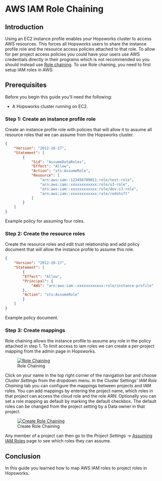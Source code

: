 # AWS IAM Role Chaining

## Introduction

Using an EC2 instance profile enables your Hopsworks cluster to access AWS resources. 
This forces all Hopsworks users to share the instance profile role and the resource access policies attached to 
that role. To allow for per project access policies you could have your users use AWS credentials directly in 
their programs which is not recommended so you should instead use [Role chaining](https://docs.aws.amazon.com/IAM/latest/UserGuide/id_roles_terms-and-concepts.html#iam-term-role-chaining).
To use Role chaining, you need to first setup IAM roles in AWS:

## Prerequisites
Before you begin this guide you'll need the following:

- A Hopsworks cluster running on EC2.

### Step 1: Create an instance profile role
Create an instance profile role with policies that will allow it to assume all resource roles that we can assume from the Hopsworks cluster.

```json
{
    "Version": "2012-10-17",
    "Statement": [
        {
            "Sid": "AssumeDataRoles",
            "Effect": "Allow",
            "Action": "sts:AssumeRole",
            "Resource": [
                "arn:aws:iam::123456789011:role/test-role",
                "arn:aws:iam::xxxxxxxxxxxx:role/s3-role",
                "arn:aws:iam::xxxxxxxxxxxx:role/dev-s3-role",
                "arn:aws:iam::xxxxxxxxxxxx:role/redshift"
            ]
        }
    ]
}
```
<figcaption>Example policy for assuming four roles.</figcaption>

### Step 2: Create the resource roles
Create the resource roles and edit trust relationship and add policy document that will allow the instance profile to assume this role.

```json
{
    "Version": "2012-10-17",
    "Statement": [
        {
        "Effect": "Allow",
        "Principal": {
            "AWS": "arn:aws:iam::xxxxxxxxxxxx:role/instance-profile"
        },
        "Action": "sts:AssumeRole"
        }
    ]
}
```
<figcaption>Example policy document.</figcaption>

### Step 3: Create mappings
Role chaining allows the instance profile to assume any role in the policy attached in step 1. To limit access to 
iam roles we can create a per-project mapping from the admin page in Hopsworks.

<figure>
  <a href="../../assets/images/admin/iam-role/cluster-settings.png">
    <img src="../../assets/images/admin/iam-role/cluster-settings.png" alt="Role Chaining"/>
  </a>
  <figcaption>Role Chaining</figcaption>
</figure>

Click on your name in the top right corner of the navigation bar and choose _Cluster Settings_ from the dropdown menu.
In the Cluster Settings' _IAM Role Chaining_ tab you can configure the mappings between projects and IAM roles.
You can add mappings by entering the project name, which roles in that project can access the cloud role and the 
role ARN. 
Optionally you can set a role mapping as default by marking the default checkbox. The default roles can be changed from 
the project setting by a Data owner in that project.

<figure>
  <a href="../../assets/images/admin/iam-role/new-role-chaining.png">
    <img src="../../assets/images/admin/iam-role/new-role-chaining.png" alt="Create Role Chaining"/>
  </a>
  <figcaption>Create Role Chaining</figcaption>
</figure>

Any member of a project can then go to the _Project Settings_ -> 
[Assuming IAM Roles](../../../user_guides/projects/iam_role/iam_role_chaining) page to see which roles they can assume.

## Conclusion
In this guide you learned how to map AWS IAM roles to project roles in Hopsworks.